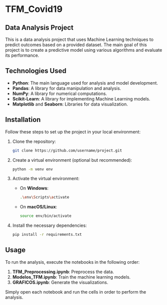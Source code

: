 # TFM_Covid19

## Data Analysis Project

This is a data analysis project that uses Machine Learning techniques to predict outcomes based on a provided dataset. The main goal of this project is to create a predictive model using various algorithms and evaluate its performance.

## Technologies Used

- **Python**: The main language used for analysis and model development.
- **Pandas**: A library for data manipulation and analysis.
- **NumPy**: A library for numerical computations.
- **Scikit-Learn**: A library for implementing Machine Learning models.
- **Matplotlib** and **Seaborn**: Libraries for data visualization.

## Installation

Follow these steps to set up the project in your local environment:

1. Clone the repository:
    ```bash
    git clone https://github.com/username/project.git
    ```

2. Create a virtual environment (optional but recommended):
    ```bash
    python -m venv env
    ```

3. Activate the virtual environment:
    - On **Windows**:
      ```bash
      .\env\Scripts\activate
      ```
    - On **macOS/Linux**:
      ```bash
      source env/bin/activate
      ```

4. Install the necessary dependencies:
    ```bash
    pip install -r requirements.txt
    ```

## Usage

To run the analysis, execute the notebooks in the following order:

1. **TFM_Preprocessing.ipynb**: Preprocess the data.
2. **Modelos_TFM.ipynb**: Train the machine learning models.
3. **GRAFICOS.ipynb**: Generate the visualizations.

Simply open each notebook and run the cells in order to perform the analysis.

